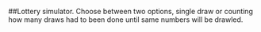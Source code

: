 ##Lottery simulator. 
Choose between two options, single draw or counting how many draws had to been done until same numbers will be drawled.
